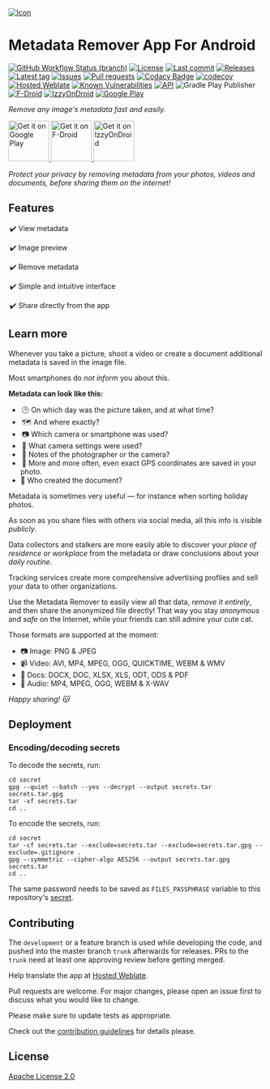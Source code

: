 [![Icon](art/icons/ic_launcher/legacy/ic_launcher_squircle_xxxhdpi.png)](art/icons/ic_launcher/ic_launcher_play_store.png)

# Metadata Remover App For Android
[![GitHub Workflow Status (branch)](https://img.shields.io/github/workflow/status/Crazy-Marvin/MetadataRemover/CI/development)](https://github.com/Crazy-Marvin/MetadataRemover/actions)
[![License](https://img.shields.io/github/license/Crazy-Marvin/MetadataRemover.svg)](https://github.com/Crazy-Marvin/MetadataRemover/blob/trunk/LICENSE)
[![Last commit](https://img.shields.io/github/last-commit/Crazy-Marvin/MetadataRemover.svg?style=flat)](https://github.com/Crazy-Marvin/MetadataRemover/commits)
[![Releases](https://img.shields.io/github/downloads/Crazy-Marvin/MetadataRemover/total.svg?style=flat)](https://github.com/Crazy-Marvin/MetadataRemover/releases)
[![Latest tag](https://img.shields.io/github/tag/Crazy-Marvin/MetadataRemover.svg?style=flat)](https://github.com/Crazy-Marvin/MetadataRemover/tags)
[![Issues](https://img.shields.io/github/issues/Crazy-Marvin/MetadataRemover.svg?style=flat)](https://github.com/Crazy-Marvin/MetadataRemover/issues)
[![Pull requests](https://img.shields.io/github/issues-pr/Crazy-Marvin/MetadataRemover.svg?style=flat)](https://github.com/Crazy-Marvin/MetadataRemover/pulls)
[![Codacy Badge](https://app.codacy.com/project/badge/Grade/7dadc506c2df42a38c2ef733948f9492)](https://www.codacy.com/gh/Crazy-Marvin/MetadataRemover/dashboard?utm_source=github.com&amp;utm_medium=referral&amp;utm_content=Crazy-Marvin/MetadataRemover&amp;utm_campaign=Badge_Grade)
[![codecov](https://codecov.io/gh/Crazy-Marvin/MetadataRemover/branch/development/graph/badge.svg?token=ECQID61KGH)](https://codecov.io/gh/Crazy-Marvin/MetadataRemover)
[![Hosted Weblate](https://hosted.weblate.org/widgets/metadata-remover/-/svg-badge.svg)](https://hosted.weblate.org/engage/metadata-remover/)
[![Known Vulnerabilities](https://snyk.io/test/github/Crazy-Marvin/MetadataRemover/badge.svg?targetFile=app%2Fbuild.gradle.kts)](https://snyk.io/test/github/Crazy-Marvin/MetadataRemover?targetFile=app%2Fbuild.gradle.kts)
[![API](https://img.shields.io/badge/API-26%2B-brightgreen.svg?style=flat)](https://android-arsenal.com/api?level=26)
![Gradle Play Publisher](https://img.shields.io/badge/-Gradle_Play_Publisher-brightgreen?logo=gradle&link=https%3A%2F%2Fgithub.com%2FTriple-T%2Fgradle-play-publisher)
[![F-Droid](https://img.shields.io/f-droid/v/rocks.poopjournal.MetadataRemover.svg)](https://f-droid.org/en/packages/rocks.poopjournal.MetadataRemover/)
[![IzzyOnDroid](https://img.shields.io/endpoint?url=https://apt.izzysoft.de/fdroid/api/v1/shield/rocks.poopjournal.MetadataRemover&label=IzzyOnDroid&cacheSeconds=86400)](https://apt.izzysoft.de/fdroid/index/apk/rocks.poopjournal.metadataremover)
[![Google Play](https://badgen.net/badge/icon/googleplay?icon=googleplay&label)](https://play.google.com/store/apps/details?id=rocks.poopjournal.MetadataRemover)

_Remove any image's metadata fast and easily._

<a href="https://play.google.com/store/apps/details?id=rocks.poopjournal.metadataremover">
    <img alt="Get it on Google Play"
        height="80"
        src="https://user-images.githubusercontent.com/15004217/36810046-fa306856-1cc9-11e8-808e-6eb8a81783c7.png" />
        </a>  
<a href="https://f-droid.org/packages/rocks.poopjournal.metadataremover/">
    <img alt="Get it on F-Droid"
        height="80"
        src="https://user-images.githubusercontent.com/15004217/36919296-19b8524e-1e5d-11e8-8962-48463b1cec8a.png" />
        </a>
<a href="https://apt.izzysoft.de/fdroid/index/apk/rocks.poopjournal.metadataremover">
    <img alt="Get it on IzzyOnDroid"
        height="80"
        src="https://github.com/Crazy-Marvin/MetadataRemover/assets/15004217/978819ff-a4ac-4656-ace7-a0607fca50b3.png" />
        </a>

_Protect your privacy by removing metadata from your photos, videos and documents, before sharing them on the internet!_

## Features

 ✔️ View metadata
 
 ✔️ Image preview
 
 ✔️ Remove metadata
 
 ✔️ Simple and intuitive interface
 
 ✔️ Share directly from the app
 
## Learn more

Whenever you take a picture, shoot a video or create a document additional metadata is saved in the image file.

Most smartphones do <i>not inform</i> you about this.

<b>Metadata can look like this:</b>

<ul>
<li> 🕑 On which day was the picture taken, and at what time? </li>
<li> 🗺️ And where exactly? </li>
<li> 📷 Which camera or smartphone was used? </li>
<li> 🔧 What camera settings were used? </li>
<li> 📝 Notes of the photographer or the camera? </li>
<li> 📌 More and more often, even exact GPS coordinates are saved in your photo. </li>
<li> 👥 Who created the document?</li>    
</ul>

Metadata is sometimes very useful — for instance when sorting holiday photos.

As soon as you share files with others via social media, all this info is visible <i>publicly</i>.

Data collectors and stalkers are more easily able to discover your <i>place of residence or workplace</i> from the metadata or draw conclusions about your <i>daily routine</i>.

Tracking services create more comprehensive advertising profiles and sell your data to other organizations.

Use the Metadata Remover to easily view all that data, <i>remove it entirely</i>, and then share the anonymized file directly!
That way you stay <i>anonymous</i> and <i>safe</i> on the Internet, while your friends can still admire your cute cat.

Those formats are supported at the moment:
<ul>
<li>📷 Image: PNG & JPEG</li>
<li>📹 Video: AVI, MP4, MPEG, OGG, QUICKTIME, WEBM & WMV</li>
<li>📝 Docs: DOCX, DOC, XLSX, XLS, ODT, ODS & PDF</li>
<li>🎵 Audio: MP4, MPEG, OGG, WEBM & X-WAV</li>
</ul>

<i>Happy sharing! 😽</i>

## Deployment

### Encoding/decoding secrets

To decode the secrets, run:

```shell
cd secret
gpg --quiet --batch --yes --decrypt --output secrets.tar secrets.tar.gpg
tar -xf secrets.tar
cd ..
```

To encode the secrets, run:

```shell
cd secret
tar -cf secrets.tar --exclude=secrets.tar --exclude=secrets.tar.gpg --exclude=.gitignore .
gpg --symmetric --cipher-algo AES256 --output secrets.tar.gpg secrets.tar
cd ..
```

The same password needs to be saved as `FILES_PASSPHRASE` variable
to this repository's [secret](https://github.com/Crazy-Marvin/MetadataRemover/settings/secret).

## Contributing

The ```development``` or a feature branch is used while developing the code, and pushed into the master branch ```trunk``` afterwards for releases.
PRs to the ```trunk``` need at least one approving review before getting merged.

Help translate the app at [Hosted Weblate](https://hosted.weblate.org/engage/metadata-remover/).

Pull requests are welcome. For major changes, please open an issue first to discuss what you would like to change.

Please make sure to update tests as appropriate.

Check out the [contribution guidelines](https://github.com/Crazy-Marvin/MetadataRemover/blob/trunk/.github/CONTRIBUTING.md) for details please.

## License

[Apache License 2.0](https://www.apache.org/licenses/LICENSE-2.0)
